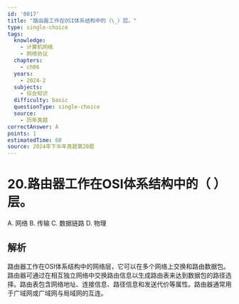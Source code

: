 ```yaml
---
id: '0017'
title: "路由器工作在OSI体系结构中的（\_）层。"
type: single-choice
tags:
  knowledge:
    - 计算机网络
    - 网络协议
  chapters:
    - ch06
  years:
    - 2024-2
  subjects:
    - 综合知识
  difficulty: basic
  questionType: single-choice
  source:
    - 历年真题
correctAnswer: A
points: 1
estimatedTime: 60
source: 2024年下半年真题第20题
---
```

# 20.路由器工作在OSI体系结构中的（ ）层。

A. 网络
B. 传输
C. 数据链路
D. 物理

## 解析

路由器工作在OSI体系结构中的网络层，它可以在多个网络上交换和路由数据包。路由器可通过在相互独立网络中交换路由信息以生成路由表来达到数据包的路径选择。路由表包含网络地址、连接信息、路径信息和发送代价等属性。路由器通常用于广域网或广域网与局域网的互连。
